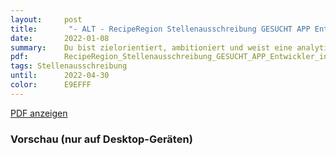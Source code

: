 ```yaml
---
layout:     post
title:       "- ALT - RecipeRegion Stellenausschreibung GESUCHT APP Entwickler_in"
date:       2022-01-08
summary:    Du bist zielorientiert, ambitioniert und weist eine analytische Denkweise auf.
pdf:        RecipeRegion_Stellenausschreibung_GESUCHT_APP_Entwickler_in.pdf
tags: Stellenausschreibung
until:		2022-04-30
color:      E9EFFF
---
```


<a class="btn btn-primary" href="{{ site.url }}/attachments/{{page.pdf}}">PDF anzeigen</a>

<h3>Vorschau (nur auf Desktop-Geräten)</h3>
<div class="d-none d-sm-block">
    <object data="{{ site.url }}/attachments/{{page.pdf}}" width="100%" height="1010" type='application/pdf'>
    </object>
</div>